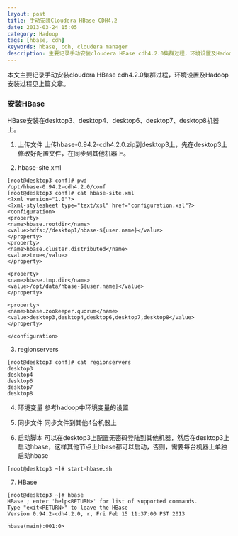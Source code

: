 ```yaml
---
layout: post
title: 手动安装Cloudera HBase CDH4.2
date: 2013-03-24 15:05
category: Hadoop
tags: [hbase, cdh]
keywords: hbase, cdh, cloudera manager
description: 主要记录手动安装cloudera HBase cdh4.2.0集群过程，环境设置及Hadoop安装过程见上篇文章。
---
```


本文主要记录手动安装cloudera HBase cdh4.2.0集群过程，环境设置及Hadoop安装过程见上篇文章。

### 安装HBase
HBase安装在desktop3、desktop4、desktop6、desktop7、desktop8机器上。

1. 上传文件
上传hbase-0.94.2-cdh4.2.0.zip到desktop3上，先在desktop3上修改好配置文件，在同步到其他机器上。

2. hbase-site.xml 

```
[root@desktop3 conf]# pwd
/opt/hbase-0.94.2-cdh4.2.0/conf
[root@desktop3 conf]# cat hbase-site.xml 
<?xml version="1.0"?>
<?xml-stylesheet type="text/xsl" href="configuration.xsl"?>
<configuration>
<property>
<name>hbase.rootdir</name>
<value>hdfs://desktop1/hbase-${user.name}</value>
</property>
<property>
<name>hbase.cluster.distributed</name>
<value>true</value>
</property>

<property>
<name>hbase.tmp.dir</name>
<value>/opt/data/hbase-${user.name}</value>
</property>

<property>
<name>hbase.zookeeper.quorum</name>
<value>desktop3,desktop4,desktop6,desktop7,desktop8</value>
</property>

</configuration>
```

3. regionservers


```
[root@desktop3 conf]# cat regionservers 
desktop3
desktop4
desktop6
desktop7
desktop8
```

4. 环境变量
参考hadoop中环境变量的设置

5. 同步文件
同步文件到其他4台机器上

6. 启动脚本
可以在desktop3上配置无密码登陆到其他机器，然后在desktop3上启动hbase，这样其他节点上hbase都可以启动，否则，需要每台机器上单独启动hbase

```
[root@desktop3 ~]# start-hbase.sh 
```

7. HBase 

```
[root@desktop3 ~]# hbase 
HBase ; enter 'help<RETURN>' for list of supported commands.
Type "exit<RETURN>" to leave the HBase 
Version 0.94.2-cdh4.2.0, r, Fri Feb 15 11:37:00 PST 2013

hbase(main):001:0> 
```

